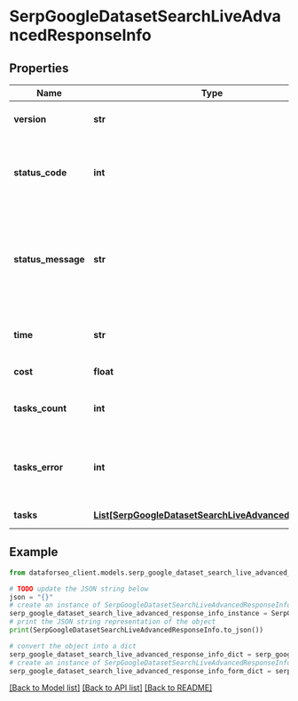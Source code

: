 # SerpGoogleDatasetSearchLiveAdvancedResponseInfo


## Properties

Name | Type | Description | Notes
------------ | ------------- | ------------- | -------------
**version** | **str** | the current version of the API | [optional] 
**status_code** | **int** | general status code you can find the full list of the response codes here | [optional] 
**status_message** | **str** | general informational message you can find the full list of general informational messages here | [optional] 
**time** | **str** | total execution time, seconds | [optional] 
**cost** | **float** | total tasks cost, USD | [optional] 
**tasks_count** | **int** | the number of tasks in the tasks array | [optional] 
**tasks_error** | **int** | the number of tasks in the tasks array returned with an error | [optional] 
**tasks** | [**List[SerpGoogleDatasetSearchLiveAdvancedTaskInfo]**](SerpGoogleDatasetSearchLiveAdvancedTaskInfo.md) | array of tasks | [optional] 

## Example

```python
from dataforseo_client.models.serp_google_dataset_search_live_advanced_response_info import SerpGoogleDatasetSearchLiveAdvancedResponseInfo

# TODO update the JSON string below
json = "{}"
# create an instance of SerpGoogleDatasetSearchLiveAdvancedResponseInfo from a JSON string
serp_google_dataset_search_live_advanced_response_info_instance = SerpGoogleDatasetSearchLiveAdvancedResponseInfo.from_json(json)
# print the JSON string representation of the object
print(SerpGoogleDatasetSearchLiveAdvancedResponseInfo.to_json())

# convert the object into a dict
serp_google_dataset_search_live_advanced_response_info_dict = serp_google_dataset_search_live_advanced_response_info_instance.to_dict()
# create an instance of SerpGoogleDatasetSearchLiveAdvancedResponseInfo from a dict
serp_google_dataset_search_live_advanced_response_info_form_dict = serp_google_dataset_search_live_advanced_response_info.from_dict(serp_google_dataset_search_live_advanced_response_info_dict)
```
[[Back to Model list]](../README.md#documentation-for-models) [[Back to API list]](../README.md#documentation-for-api-endpoints) [[Back to README]](../README.md)


